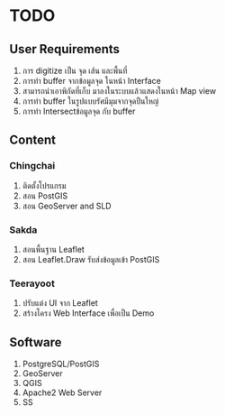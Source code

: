 # TODO
## User Requirements
1. การ digitize เป็น จุด เส้น และพื้นที่ 
2. การทำ buffer จากข้อมูลจุด ในหน้า Interface
3. สามารถนำเอาพิกัดที่เก็บ มาลงในระบบแล้วแสดงในหน้า Map view
4. การทำ buffer ในรูปแบบรัศมีมุมจากจุดปืนใหญ่
5. การทำ Intersectข้อมูลจุด กับ buffer

## Content 
### Chingchai
1. ติดตั้งโปรแกรม
2. สอน PostGIS
3. สอน GeoServer and SLD

### Sakda
1. สอนพื้นฐาน Leaflet
2. สอน Leaflet.Draw รับส่งข้อมูลเข้า PostGIS

### Teerayoot
1. ปรับแต่ง UI จาก Leaflet
2. สร้างโครง Web Interface เพื่อเป็น Demo

## Software 
1. PostgreSQL/PostGIS
2. GeoServer
3. QGIS
4. Apache2 Web Server
5. SS
